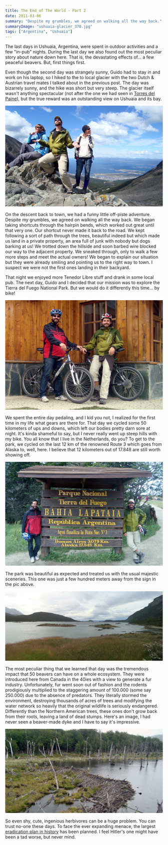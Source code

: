 ```yaml
---
title: The End of The World - Part 2
date: 2011-03-06
summary: "Despite my grumbles, we agreed on walking all the way back."
summaryImage: "ushuaia-glacier_370.jpg"
tags: ["Argentina", "Ushuaia"]
---
```


The last days in Ushuaia, Argentina, were spent in outdoor activities and a few "in-pub" nights. During the last day we also found out the most peculiar story about nature down here. That is, the devastating effects of... a few peaceful beavers. But, first things first.

Even though the second day was strangely sunny, Guido had to stay in and work on his laptop, so I hiked to the to local glacier with the two Dutch & Austrian travel mates I talked about in the previous post. The day was bizarrely sunny, and the hike was short but very steep. The glacier itself wasn't anything spectacular (not after the one we had seen in [Torres del Paine](http://ticofab.io/long/2011-02-15-torres_del_paine_through_the_boot_hole/)), but the true reward was an outstanding view on Ushuaia and its bay. 

![](ushuaia-glacier_370.jpg)

On the descent back to town, we had a funny little off-piste adventure. Despite my grumbles, we agreed on walking all the way back. We began taking shortcuts through the hairpin bends, which worked out great until that very one. Our shortcut never made it back to the road. We kept following a sort of path through the trees, beautiful indeed but which made us land in a private property, an area full of junk with nobody but dogs barking at us! We trotted down the hillside and soon barbed wire blocked our way to the adjacent property. We sneaked through, only to walk a few more steps and meet the actual owners! We began to explain our situation but they were already smiling and pointing us to the right way to town. I suspect we were not the first ones landing in their backyard.

That night we enjoyed more Tenedor Libre stuff and drank in some local pub. The next day, Guido and I decided that our mission was to explore the Tierra del Fuego National Park. But we would do it differently this time... by bike!

![](parque-national-tierra-del-fuego-bikes_402.jpg)

We spent the entire day pedaling, and I kid you not, I realized for the first time in my life what gears are there for. That day we cycled some 50 kilometers of ups and downs, which left our bodies pretty darn sore at night. It's kinda shameful to say, but I never really went up steep hills with my bike. You all know that I live in the Netherlands, do you?
To get to the park, we cycled on the last 12 km of the renowned Route 3 which goes from Alaska to, well, here. I believe that 12 kilometers out of 17.848 are still worth showing off.

![](parque-national-tierra-del-fuego-end-of-route-3_382.jpg)

The park was beautiful as expected and treated us with the usual majestic sceneries. This one was just a few hundred meters away from the sign in the pic above.

![](parque-national-tierra-del-fuego-end-of-trail_256.jpg)

The most peculiar thing that we learned that day was the tremendous impact that 50 beavers can have on a whole ecosystem. They were introduced here from Canada in the 40ies with a view to generate a fur industry. Unfortunately, fur went soon out of fashion and the rodents prodigiously multiplied to the staggering amount of 100.000 (some say 250.000) due to the absence of predators. They literally stormed the environment, destroying thousands of acres of trees and modifying the water network so heavily that the original wildlife is seriously endangered. Differently than the Northern American trees, these ones don't grow back from their roots, leaving a land of dead stumps. Here's an image, I had never seen a beaver-made dyke and I have to say it's impressive.

![](parque-national-tierra-del-fuego-beaver-dyke_309.jpg)

So even shy, cute, ingenious herbivores can be a huge problem. You can trust no-one these days. To face the ever expanding menace, the largest [eradication plan in history](http://www.nature.com/news/2008/080618/full/453968a.html) has been planned. I feel Hitler's one might have been a tad worse, but never mind.
